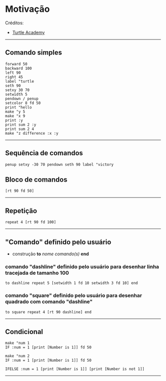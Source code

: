 
# Motivação

Créditos:
+ [Turtle Academy](https://turtleacademy.com)

---

## Comando simples

	forward 50
	backward 100
	left 90
	right 45
	label "turtle
	seth 90
	setxy 30 70
	setwidth 5
	pendown / penup
	setcolor 8 fd 50
	print "hello
	make "y 5
	make "x 9
	print :y
	print sum 2 :y
	print sum 2 4
	make "z difference :x :y

---

## Sequência de comandos 

	penup setxy -30 70 pendown seth 90 label "victory

## Bloco de comandos

	[rt 90 fd 50]

---

## Repetição

	repeat 4 [rt 90 fd 100]

---

## "Comando" definido pelo usuário


+ construção __to__ _nome_ _comando(s)_ __end__


### comando "dashline" definido pelo usuário para desenhar linha tracejada de tamanho 100


	to dashline repeat 5 [setwidth 1 fd 10 setwidth 3 fd 10] end


### comando "square" definido pelo usuário para desenhar quadrado com comando "dashline"


	to square repeat 4 [rt 90 dashline] end



 
---

## Condicional


	make "num 1
	IF :num = 1 [print [Number is 1]] fd 50

	make "num 2
	IF :num = 1 [print [Number is 1]] fd 50
	
	IFELSE :num = 1 [print [Number is 1]] [print [Number is not 1]]

---

<!--  for [var_name var_initial_value var_last_value advance] [command sequence ] -->
<!-- do.while[ COMMANDS ]condition -->
<!-- make "name readword -->
<!-- to rec :W :L repeat 2 [fd :W rt 90 fd :L rt 90] end -->


